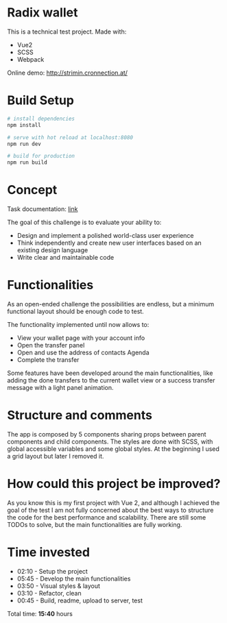 # Radix wallet

This is a technical test project. Made with:

 - Vue2
 - SCSS
 - Webpack

Online demo: http://strimin.cronnection.at/

# Build Setup

``` bash
# install dependencies
npm install

# serve with hot reload at localhost:8080
npm run dev

# build for production
npm run build
```

# Concept

Task documentation: [link](https://paper.dropbox.com/doc/Front-end-big-task--AKOx6hAhU6EdB66F5D2r7YGxAg-BRJCeleqvzOivWnx5pyAR)

The goal of this challenge is to evaluate your ability to:

- Design and implement a polished world-class user experience
- Think independently and create new user interfaces based on an existing design language
- Write clear and maintainable code


# Functionalities

As an open-ended challenge the possibilities are endless, but a minimum functional layout should be enough code to test.

The functionality implemented until now allows to:

- View your wallet page with your account info
- Open the transfer panel
- Open and use the address of contacts Agenda
- Complete the transfer

Some features have been developed around the main functionalities, like adding the done transfers to the current wallet view or a success transfer message with a light panel animation.


# Structure and comments

The app is composed by 5 components sharing props between parent components and child components.
The styles are done with SCSS, with global accessible variables and some global styles.
At the beginning I used a grid layout but later I removed it.


# How could this project be improved?

As you know this is my first project with Vue 2, and although I achieved the goal of the test I am not fully concerned about the best ways to structure the code for the best performance and scalability.
There are still some TODOs to solve, but the main functionalities are fully working.


# Time invested

- 02:10 - Setup the project
- 05:45 - Develop the main functionalities
- 03:50 - Visual styles & layout
- 03:10 - Refactor, clean
- 00:45 - Build, readme, upload to server, test

Total time: **15:40** hours
